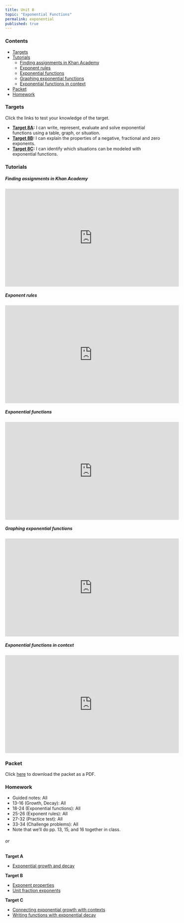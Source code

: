 ```yaml
---
title: Unit 8
topic: "Exponential Functions"
permalink: exponential
published: true
---
```


### Contents <!-- omit in toc -->
- [Targets](#targets)
- [Tutorials](#tutorials)
    - [Finding assignments in Khan Academy](#finding-assignments-in-khan-academy)
    - [Exponent rules](#exponent-rules)
    - [Exponential functions](#exponential-functions)
    - [Graphing exponential functions](#graphing-exponential-functions)
    - [Exponential functions in context](#exponential-functions-in-context)
- [Packet](#packet)
- [Homework](#homework)

### Targets

Click the links to test your knowledge of the target.

- **[Target 8A](https://forms.gle/YurW3wfFYnq1FrkMA):** I can write, represent, evaluate and solve exponential functions using a table, graph, or situation.
- **[Target 8B](https://forms.gle/NWFYFqnK3ce6m7JFA):** I can explain the properties of a negative, fractional and zero exponents.
- **[Target 8C](https://forms.gle/4g9KganBHLjqmbrBA):** I can identify which situations can be modeled with exponential functions.

### Tutorials

##### Finding assignments in Khan Academy

<div class="responsive-video">
    <iframe width="560" height="315" src="https://www.youtube.com/embed/hp_mU5IZ1eQ" frameborder="0" allow="accelerometer; autoplay; encrypted-media; gyroscope; picture-in-picture" allowfullscreen></iframe>
</div>

##### Exponent rules

<div class="responsive-video">
    <iframe width="560" height="315" src="https://www.youtube.com/embed/bivHlH8o8GU" frameborder="0" allow="accelerometer; autoplay; encrypted-media; gyroscope; picture-in-picture" allowfullscreen></iframe>
</div>

##### Exponential functions

<div class="responsive-video">
    <iframe width="560" height="315" src="https://www.youtube.com/embed/tdOTVXPVEHI" frameborder="0" allow="accelerometer; autoplay; encrypted-media; gyroscope; picture-in-picture" allowfullscreen></iframe>
</div>

##### Graphing exponential functions

<div class="responsive-video">
    <iframe width="560" height="315" src="https://www.youtube.com/embed/Tfi8t4JmOk0" frameborder="0" allow="accelerometer; autoplay; encrypted-media; gyroscope; picture-in-picture" allowfullscreen></iframe>
</div>

##### Exponential functions in context

<div class="responsive-video">
    <iframe width="560" height="315" src="https://www.youtube.com/embed/-rD-yyohhGA" frameborder="0" allow="accelerometer; autoplay; encrypted-media; gyroscope; picture-in-picture" allowfullscreen></iframe>
</div>

### Packet

Click [here](files/algebra/unit8packet.pdf) to download the packet as a PDF.

### Homework

- Guided notes: All
- 13-16 (Growth, Decay): All
- 18-24 (Exponential functions): All
- 25-26 (Exponent rules): All
- 27-32 (Practice test): All
- 33-34 (Challenge problems): All
- Note that we’ll do pp. 13, 15, and 16 together in class.

###### or <!-- omit in toc -->

**Target A**
- [Exponential growth and decay](https://www.khanacademy.org/math/algebra/x2f8bb11595b61c86:exponential-growth-decay/test/x2f8bb11595b61c86:exponential-growth-decay-unit-test?modal=1)

**Target B**
- [Exponent properties](https://www.khanacademy.org/math/algebra/x2f8bb11595b61c86:rational-exponents-radicals/quiz/x2f8bb11595b61c86:rational-exponents-radicals-quiz-1?modal=1)
- [Unit fraction exponents](https://www.khanacademy.org/math/algebra2/x2ec2f6f830c9fb89:exp/x2ec2f6f830c9fb89:rational-exp/e/understanding-fractional-exponents?modal=1)

**Target C**
- [Connecting exponential growth with contexts](https://www.khanacademy.org/math/algebra/x2f8bb11595b61c86:exponential-growth-decay/x2f8bb11595b61c86:exponential-functions-from-tables-graphs/e/exponential-graph-context?modal=1)
- [Writing functions with exponential decay](https://www.khanacademy.org/math/algebra/x2f8bb11595b61c86:exponential-growth-decay/x2f8bb11595b61c86:exponential-decay/e/writing-functions-with-exponential-decay?modal=1)